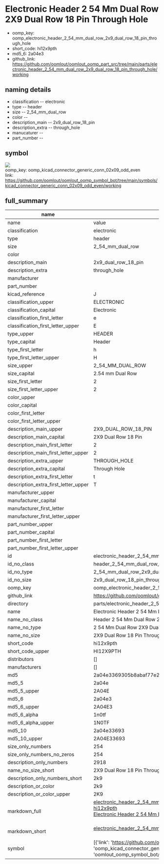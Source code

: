 # Electronic Header 2 54 Mm Dual Row 2X9 Dual Row 18 Pin Through Hole

  
* oomp_key: oomp_electronic_header_2_54_mm_dual_row_2x9_dual_row_18_pin_through_hole 
* short_code: hi12x9pth
* md5_6: 2a04e3  
* github_link: https://github.com/oomlout/oomlout_oomp_part_src/tree/main/parts/electronic_header_2_54_mm_dual_row_2x9_dual_row_18_pin_through_hole/working  
## naming details
* classification -- electronic
* type -- header
* size -- 2_54_mm_dual_row
* color -- 
* description_main -- 2x9_dual_row_18_pin
* description_extra -- through_hole
* manucaturer -- 
* part_number -- 



## symbol

![](symbol/{index}}/working/working_600.png)  
oomp_key: oomp_kicad_connector_generic_conn_02x09_odd_even  
link: https://github.com/oomlout/oomlout_oomp_symbol_bot/tree/main/symbols/kicad_connector_generic_conn_02x09_odd_even/working  


## full_summary
| name | value | 
| --- | --- | 
| name | value | 
| classification | electronic | 
| type | header | 
| size | 2_54_mm_dual_row | 
| color |  | 
| description_main | 2x9_dual_row_18_pin | 
| description_extra | through_hole | 
| manufacturer |  | 
| part_number |  | 
| kicad_reference | J | 
| classification_upper | ELECTRONIC | 
| classification_capital | Electronic | 
| classification_first_letter | e | 
| classification_first_letter_upper | E | 
| type_upper | HEADER | 
| type_capital | Header | 
| type_first_letter | h | 
| type_first_letter_upper | H | 
| size_upper | 2_54_MM_DUAL_ROW | 
| size_capital | 2.54 mm Dual Row | 
| size_first_letter | 2 | 
| size_first_letter_upper | 2 | 
| color_upper |  | 
| color_capital |  | 
| color_first_letter |  | 
| color_first_letter_upper |  | 
| description_main_upper | 2X9_DUAL_ROW_18_PIN | 
| description_main_capital | 2X9 Dual Row 18 Pin | 
| description_main_first_letter | 2 | 
| description_main_first_letter_upper | 2 | 
| description_extra_upper | THROUGH_HOLE | 
| description_extra_capital | Through Hole | 
| description_extra_first_letter | t | 
| description_extra_first_letter_upper | T | 
| manufacturer_upper |  | 
| manufacturer_capital |  | 
| manufacturer_first_letter |  | 
| manufacturer_first_letter_upper |  | 
| part_number_upper |  | 
| part_number_capital |  | 
| part_number_first_letter |  | 
| part_number_first_letter_upper |  | 
| id | electronic_header_2_54_mm_dual_row_2x9_dual_row_18_pin_through_hole | 
| id_no_class | header_2_54_mm_dual_row_2x9_dual_row_18_pin_through_hole | 
| id_no_type | 2_54_mm_dual_row_2x9_dual_row_18_pin_through_hole | 
| id_no_size | 2x9_dual_row_18_pin_through_hole | 
| oomp_key | oomp_electronic_header_2_54_mm_dual_row_2x9_dual_row_18_pin_through_hole | 
| github_link | https://github.com/oomlout/oomlout_oomp_part_src/tree/main/parts/electronic_header_2_54_mm_dual_row_2x9_dual_row_18_pin_through_hole/working | 
| directory | parts/electronic_header_2_54_mm_dual_row_2x9_dual_row_18_pin_through_hole | 
| name | Electronic Header 2 54 Mm Dual Row 2X9 Dual Row 18 Pin Through Hole | 
| name_no_class | Header 2 54 Mm Dual Row 2X9 Dual Row 18 Pin Through Hole | 
| name_no_type | 2 54 Mm Dual Row 2X9 Dual Row 18 Pin Through Hole | 
| name_no_size | 2X9 Dual Row 18 Pin Through Hole | 
| short_code | hi12x9pth | 
| short_code_upper | HI12X9PTH | 
| distributors | [] | 
| manufacturers | [] | 
| md5 | 2a04e3369305b8abaf77e21236968c1c | 
| md5_5 | 2a04e | 
| md5_5_upper | 2A04E | 
| md5_6 | 2a04e3 | 
| md5_6_upper | 2A04E3 | 
| md5_6_alpha | 1n0tf | 
| md5_6_alpha_upper | 1N0TF | 
| md5_10 | 2a04e33693 | 
| md5_10_upper | 2A04E33693 | 
| size_only_numbers | 254 | 
| size_only_numbers_no_zeros | 254 | 
| description_only_numbers | 2918 | 
| name_no_size_short | 2X9 Dual Row 18 Pin Through Hole | 
| description_only_numbers_short | 2k9 | 
| description_or_color | 2k9 | 
| description_or_color_upper | 2K9 | 
| markdown_full | [electronic_header_2_54_mm_dual_row_2x9_dual_row_18_pin_through_hole](https://github.com/oomlout/oomlout_oomp_part_src/tree/main/parts/electronic_header_2_54_mm_dual_row_2x9_dual_row_18_pin_through_hole/working)<br>[hi12x9pth](https://github.com/oomlout/oomlout_oomp_part_src/tree/main/parts/electronic_header_2_54_mm_dual_row_2x9_dual_row_18_pin_through_hole/working)<br>[Electronic Header 2 54 Mm Dual Row 2X9 Dual Row 18 Pin Through Hole](https://github.com/oomlout/oomlout_oomp_part_src/tree/main/parts/electronic_header_2_54_mm_dual_row_2x9_dual_row_18_pin_through_hole/working)<br><br> | 
| markdown_short | [electronic_header_2_54_mm_dual_row_2x9_dual_row_18_pin_through_hole](https://github.com/oomlout/oomlout_oomp_part_src/tree/main/parts/electronic_header_2_54_mm_dual_row_2x9_dual_row_18_pin_through_hole/working)<br><br> | 
| symbol | [{'link': 'https://github.com/oomlout/oomlout_oomp_symbol_bot/tree/main/symbols/kicad_connector_generic_conn_02x09_odd_even', 'oomp_key': 'oomp_kicad_connector_generic_conn_02x09_odd_even', 'directory': 'oomlout_oomp_symbol_bot/symbols/kicad_connector_generic_conn_02x09_odd_even//working/working.kicad_sym', 'index': 0}] | 
